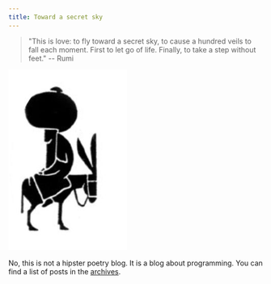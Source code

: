 ```yaml
---
title: Toward a secret sky
---
```


<div class="info text-center"></div>


> "This is love: to fly toward a secret sky, to cause a hundred veils to fall each
> moment. First to let go of life. Finally, to take a step without feet."
-- Rumi

<div class="text-center">
<img src="/images/nasreddinhodja.jpg" />
</div>

No, this is not a hipster poetry blog. It is a blog about programming. You can find a list of posts in the [archives](/archive.html).

